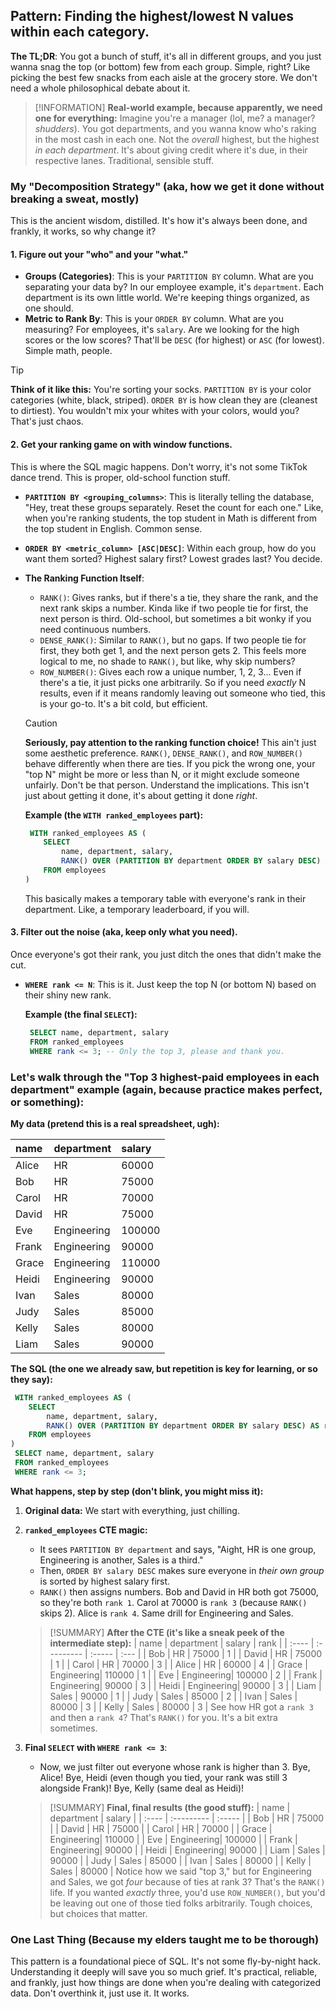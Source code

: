 ## Pattern: Finding the highest/lowest N values within each category.

**The TL;DR**: You got a bunch of stuff, it's all in different groups, and you just wanna snag the top (or bottom) few from each group. Simple, right? Like picking the best few snacks from each aisle at the grocery store. We don't need a whole philosophical debate about it.

> [!INFORMATION]
> **Real-world example, because apparently, we need one for everything:**
> Imagine you're a manager (lol, me? a manager? *shudders*). You got departments, and you wanna know who's raking in the most cash in each one. Not the *overall* highest, but the highest *in each department*. It's about giving credit where it's due, in their respective lanes. Traditional, sensible stuff.

### My "Decomposition Strategy" (aka, how we get it done without breaking a sweat, mostly)

This is the ancient wisdom, distilled. It's how it's always been done, and frankly, it works, so why change it?

#### 1. Figure out your "who" and your "what."

*   **Groups (Categories)**: This is your `PARTITION BY` column. What are you separating your data by? In our employee example, it's `department`. Each department is its own little world. We're keeping things organized, as one should.
*   **Metric to Rank By**: This is your `ORDER BY` column. What are you measuring? For employees, it's `salary`. Are we looking for the high scores or the low scores? That'll be `DESC` (for highest) or `ASC` (for lowest). Simple math, people.

> [!TIP]
> **Think of it like this:**
> You're sorting your socks. `PARTITION BY` is your color categories (white, black, striped). `ORDER BY` is how clean they are (cleanest to dirtiest). You wouldn't mix your whites with your colors, would you? That's just chaos.

#### 2. Get your ranking game on with window functions.

This is where the SQL magic happens. Don't worry, it's not some TikTok dance trend. This is proper, old-school function stuff.

*   **`PARTITION BY <grouping_columns>`**: This is literally telling the database, "Hey, treat these groups separately. Reset the count for each one." Like, when you're ranking students, the top student in Math is different from the top student in English. Common sense.
*   **`ORDER BY <metric_column> [ASC|DESC]`**: Within each group, how do you want them sorted? Highest salary first? Lowest grades last? You decide.
*   **The Ranking Function Itself**:
    *   `RANK()`: Gives ranks, but if there's a tie, they share the rank, and the next rank skips a number. Kinda like if two people tie for first, the next person is third. Old-school, but sometimes a bit wonky if you need continuous numbers.
    *   `DENSE_RANK()`: Similar to `RANK()`, but no gaps. If two people tie for first, they both get 1, and the next person gets 2. This feels more logical to me, no shade to `RANK()`, but like, why skip numbers?
    *   `ROW_NUMBER()`: Gives each row a unique number, 1, 2, 3... Even if there's a tie, it just picks one arbitrarily. So if you need *exactly* N results, even if it means randomly leaving out someone who tied, this is your go-to. It's a bit cold, but efficient.
    
    > [!CAUTION]
    > **Seriously, pay attention to the ranking function choice!**
    > This ain't just some aesthetic preference. `RANK()`, `DENSE_RANK()`, and `ROW_NUMBER()` behave differently when there are ties. If you pick the wrong one, your "top N" might be more or less than N, or it might exclude someone unfairly. Don't be that person. Understand the implications. This isn't just about getting it done, it's about getting it done *right*.

    **Example (the `WITH ranked_employees` part):**
    ```sql
     WITH ranked_employees AS (
        SELECT
            name, department, salary,
            RANK() OVER (PARTITION BY department ORDER BY salary DESC) AS rank -- This assigns the rank
        FROM employees
    )
    ```
    This basically makes a temporary table with everyone's rank in their department. Like, a temporary leaderboard, if you will.

#### 3. Filter out the noise (aka, keep only what you need).

Once everyone's got their rank, you just ditch the ones that didn't make the cut.

*   **`WHERE rank <= N`**: This is it. Just keep the top N (or bottom N) based on their shiny new rank.

    **Example (the final `SELECT`):**
    ```sql
     SELECT name, department, salary
     FROM ranked_employees
     WHERE rank <= 3; -- Only the top 3, please and thank you.
    ```

### Let's walk through the "Top 3 highest-paid employees in each department" example (again, because practice makes perfect, or something):

**My data (pretend this is a real spreadsheet, ugh):**

| name      | department | salary |
| :-------- | :--------- | :----- |
| Alice     | HR         | 60000  |
| Bob       | HR         | 75000  |
| Carol     | HR         | 70000  |
| David     | HR         | 75000  |
| Eve       | Engineering| 100000 |
| Frank     | Engineering| 90000  |
| Grace     | Engineering| 110000 |
| Heidi     | Engineering| 90000  |
| Ivan      | Sales      | 80000  |
| Judy      | Sales      | 85000  |
| Kelly     | Sales      | 80000  |
| Liam      | Sales      | 90000  |

**The SQL (the one we already saw, but repetition is key for learning, or so they say):**

```sql
 WITH ranked_employees AS (
    SELECT
        name, department, salary,
        RANK() OVER (PARTITION BY department ORDER BY salary DESC) AS rank
    FROM employees
)
 SELECT name, department, salary
 FROM ranked_employees
 WHERE rank <= 3;
```

**What happens, step by step (don't blink, you might miss it):**

1.  **Original data:** We start with everything, just chilling.
2.  **`ranked_employees` CTE magic:**
    *   It sees `PARTITION BY department` and says, "Aight, HR is one group, Engineering is another, Sales is a third."
    *   Then, `ORDER BY salary DESC` makes sure everyone in *their own group* is sorted by highest salary first.
    *   `RANK()` then assigns numbers. Bob and David in HR both got 75000, so they're both `rank 1`. Carol at 70000 is `rank 3` (because `RANK()` skips 2). Alice is `rank 4`. Same drill for Engineering and Sales.

    > [!SUMMARY]
    > **After the CTE (it's like a sneak peek of the intermediate step):**
    > | name  | department | salary | rank |
    > | :---- | :--------- | :----- | :--- |
    > | Bob   | HR         | 75000  | 1    |
    > | David | HR         | 75000  | 1    |
    > | Carol | HR         | 70000  | 3    |
    > | Alice | HR         | 60000  | 4    |
    > | Grace | Engineering| 110000 | 1    |
    > | Eve   | Engineering| 100000 | 2    |
    > | Frank | Engineering| 90000  | 3    |
    > | Heidi | Engineering| 90000  | 3    |
    > | Liam  | Sales      | 90000  | 1    |
    > | Judy  | Sales      | 85000  | 2    |
    > | Ivan  | Sales      | 80000  | 3    |
    > | Kelly | Sales      | 80000  | 3    |
    > See how HR got a `rank 3` and then a `rank 4`? That's `RANK()` for you. It's a bit extra sometimes.

3.  **Final `SELECT` with `WHERE rank <= 3`**:
    *   Now, we just filter out everyone whose rank is higher than 3. Bye, Alice! Bye, Heidi (even though you tied, your rank was still 3 alongside Frank)! Bye, Kelly (same deal as Heidi)!

    > [!SUMMARY]
    > **Final, final results (the good stuff):**
    > | name  | department | salary |
    > | :---- | :--------- | :----- |
    > | Bob   | HR         | 75000  |
    > | David | HR         | 75000  |
    > | Carol | HR         | 70000  |
    > | Grace | Engineering| 110000 |
    > | Eve   | Engineering| 100000 |
    > | Frank | Engineering| 90000  |
    > | Heidi | Engineering| 90000  |
    > | Liam  | Sales      | 90000  |
    > | Judy  | Sales      | 85000  |
    > | Ivan  | Sales      | 80000  |
    > | Kelly | Sales      | 80000  |
    > Notice how we said "top 3," but for Engineering and Sales, we got *four* because of ties at rank 3? That's the `RANK()` life. If you wanted *exactly* three, you'd use `ROW_NUMBER()`, but you'd be leaving out one of those tied folks arbitrarily. Tough choices, but choices that matter.

### One Last Thing (Because my elders taught me to be thorough)

This pattern is a foundational piece of SQL. It's not some fly-by-night hack. Understanding it deeply will save you so much grief. It's practical, reliable, and frankly, just how things are done when you're dealing with categorized data. Don't overthink it, just use it. It works.
